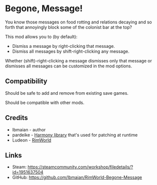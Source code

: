 # Begone, Message!
You know those messages on food rotting and relations decaying and so forth that annoyingly block some of the colonist bar at the top?

This mod allows you to (by default):
* Dismiss a message by right-clicking that message.
* Dismiss all messages by shift-right-clicking any message.

Whether (shift)-right-clicking a message dismisses only that message or dismisses all messages can be customized in the mod options.

## Compatibility
Should be safe to add and remove from existing save games.

Should be compatible with other mods.

## Credits
* lbmaian - author
* pardeike - [Harmony library] that's used for patching at runtime
* Ludeon - [RimWorld]

## Links
* Steam: https://steamcommunity.com/workshop/filedetails/?id=1951637504
* GitHub: https://github.com/lbmaian/RimWorld-Begone-Message

[Harmony library]: https://github.com/pardeike/Harmony
[RimWorld]: https://rimworldgame.com/
